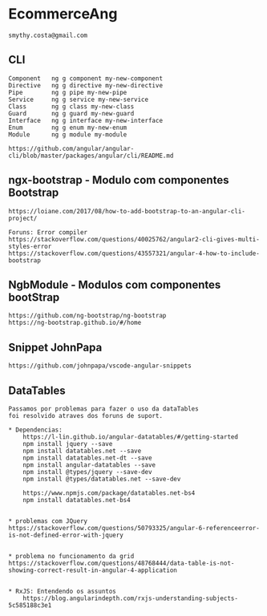 # EcommerceAng
    smythy.costa@gmail.com




##  CLI  
    Component	ng g component my-new-component
    Directive	ng g directive my-new-directive
    Pipe	    ng g pipe my-new-pipe
    Service	    ng g service my-new-service
    Class	    ng g class my-new-class
    Guard	    ng g guard my-new-guard
    Interface	ng g interface my-new-interface
    Enum	    ng g enum my-new-enum
    Module	    ng g module my-module

    https://github.com/angular/angular-cli/blob/master/packages/angular/cli/README.md




## ngx-bootstrap - Modulo com componentes Bootstrap  
    https://loiane.com/2017/08/how-to-add-bootstrap-to-an-angular-cli-project/

    Foruns: Error compiler
    https://stackoverflow.com/questions/40025762/angular2-cli-gives-multi-styles-error
    https://stackoverflow.com/questions/43557321/angular-4-how-to-include-bootstrap




## NgbModule - Modulos com componentes bootStrap
    https://github.com/ng-bootstrap/ng-bootstrap
    https://ng-bootstrap.github.io/#/home




## Snippet JohnPapa
    https://github.com/johnpapa/vscode-angular-snippets




## DataTables
    Passamos por problemas para fazer o uso da dataTables
    foi resolvido atraves dos foruns de suport.

    * Dependencias:
        https://l-lin.github.io/angular-datatables/#/getting-started
        npm install jquery --save
        npm install datatables.net --save
        npm install datatables.net-dt --save
        npm install angular-datatables --save
        npm install @types/jquery --save-dev
        npm install @types/datatables.net --save-dev
    
        https://www.npmjs.com/package/datatables.net-bs4
        npm install datatables.net-bs4


    * problemas com JQuery
    https://stackoverflow.com/questions/50793325/angular-6-referenceerror-is-not-defined-error-with-jquery


    * problema no funcionamento da grid
    https://stackoverflow.com/questions/48768444/data-table-is-not-showing-correct-result-in-angular-4-application


    * RxJS: Entendendo os assuntos
        https://blog.angularindepth.com/rxjs-understanding-subjects-5c585188c3e1